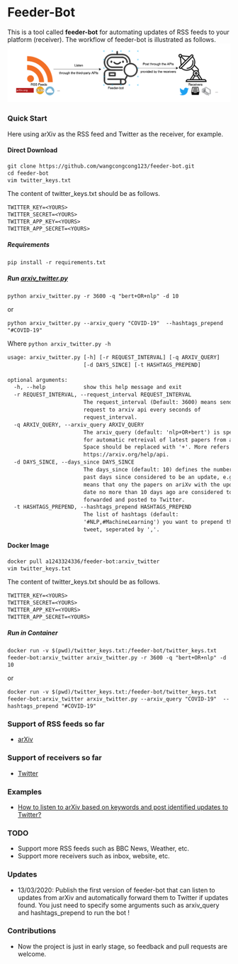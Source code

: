 # Feeder-Bot
 This is a tool called **feeder-bot** for automating updates of RSS feeds to your platform (receiver). The workflow of feeder-bot is illustrated as follows.
![](images/feeder-bot-flow.png)

### Quick Start

Here using arXiv as the RSS feed and Twitter as the receiver, for example.

#### Direct Download

``````shell
git clone https://github.com/wangcongcong123/feeder-bot.git
cd feeder-bot
vim twitter_keys.txt
``````
The content of twitter_keys.txt should be as follows.

	TWITTER_KEY=<YOURS>
	TWITTER_SECRET=<YOURS>
	TWITTER_APP_KEY=<YOURS>
	TWITTER_APP_SECRET=<YOURS>

##### Requirements

``````shell
pip install -r requirements.txt
``````

##### Run [arxiv_twitter.py](/arxiv_twitter.py)

``````shell
python arxiv_twitter.py -r 3600 -q "bert+OR+nlp" -d 10
``````
or

``````shell
python arxiv_twitter.py --arxiv_query "COVID-19"  --hashtags_prepend "#COVID-19"
``````

Where `python arxiv_twitter.py -h`

``````html
usage: arxiv_twitter.py [-h] [-r REQUEST_INTERVAL] [-q ARXIV_QUERY]
                        [-d DAYS_SINCE] [-t HASHTAGS_PREPEND]

optional arguments:
  -h, --help            show this help message and exit
  -r REQUEST_INTERVAL, --request_interval REQUEST_INTERVAL
                        The request_interval (Default: 3600) means sending
                        request to arxiv api every seconds of
                        request_interval.
  -q ARXIV_QUERY, --arxiv_query ARXIV_QUERY
                        The arxiv_query (default: 'nlp+OR+bert') is specified
                        for automatic retreival of latest papers from arxiv.
                        Space should be replaced with '+'. More refers to:
                        https://arxiv.org/help/api.
  -d DAYS_SINCE, --days_since DAYS_SINCE
                        The days_since (default: 10) defines the number of
                        past days since considered to be an update, e.g., 10
                        means that ony the papers on ariXv with the update
                        date no more than 10 days ago are considered to be
                        forwarded and posted to Twitter.
  -t HASHTAGS_PREPEND, --hashtags_prepend HASHTAGS_PREPEND
                        The list of hashtags (default:
                        '#NLP,#MachineLearning') you want to prepend the
                        tweet, seperated by ','.
``````

#### Docker Image

``````shell
docker pull a1243324336/feeder-bot:arxiv_twitter
vim twitter_keys.txt
``````

The content of twitter_keys.txt should be as follows.

	TWITTER_KEY=<YOURS>
	TWITTER_SECRET=<YOURS>
	TWITTER_APP_KEY=<YOURS>
	TWITTER_APP_SECRET=<YOURS>

##### Run in Container

``````shell
docker run -v $(pwd)/twitter_keys.txt:/feeder-bot/twitter_keys.txt feeder-bot:arxiv_twitter arxiv_twitter.py -r 3600 -q "bert+OR+nlp" -d 10
``````
or

``````shell
docker run -v $(pwd)/twitter_keys.txt:/feeder-bot/twitter_keys.txt feeder-bot:arxiv_twitter arxiv_twitter.py --arxiv_query "COVID-19"  --hashtags_prepend "#COVID-19"
``````

### Support of RSS feeds so far

- [arXiv](https://arxiv.org/)

### Support of receivers so far

- [Twitter](https://twitter.com/home)

### Examples

- [How to listen to arXiv based on keywords and post identified updates to Twitter?](https://wangcongcong123.github.io./How-to-listen-to-arXiv-based-on-keywords-and-post-identified-updates-to-Twitter/)

### TODO
- Support more RSS feeds such as BBC News, Weather, etc.
- Support more receivers such as inbox, website, etc.

### Updates

- 13/03/2020: Publish the first version of feeder-bot that can listen to updates from arXiv and automatically forward them to Twitter if updates found. You just need to specify some arguments such as arxiv_query and hashtags_prepend to run the bot !


### Contributions
- Now the project is just in early stage, so feedback and pull requests are welcome.




